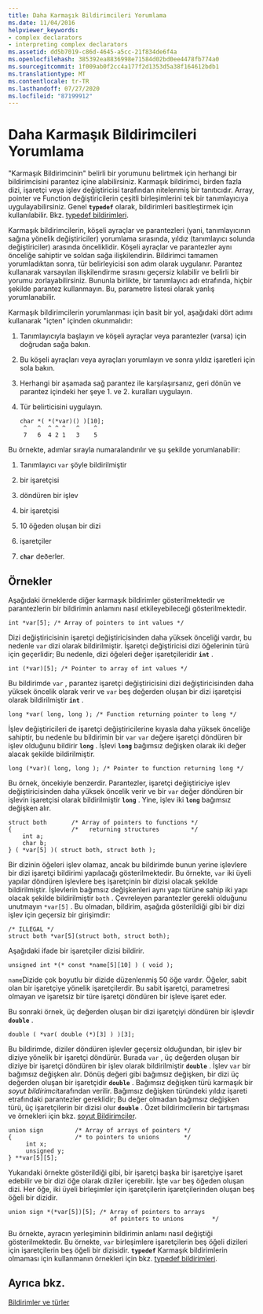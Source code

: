 ```yaml
---
title: Daha Karmaşık Bildirimcileri Yorumlama
ms.date: 11/04/2016
helpviewer_keywords:
- complex declarators
- interpreting complex declarators
ms.assetid: dd5b7019-c86d-4645-a5cc-21f834de6f4a
ms.openlocfilehash: 385392ea8836998e71584d02bd0ee4478fb774a0
ms.sourcegitcommit: 1f009ab0f2cc4a177f2d1353d5a38f164612bdb1
ms.translationtype: MT
ms.contentlocale: tr-TR
ms.lasthandoff: 07/27/2020
ms.locfileid: "87199912"
---
```

# <a name="interpreting-more-complex-declarators"></a>Daha Karmaşık Bildirimcileri Yorumlama

"Karmaşık Bildirimcinin" belirli bir yorumunu belirtmek için herhangi bir bildirimcisini parantez içine alabilirsiniz. Karmaşık bildirimci, birden fazla dizi, işaretçi veya işlev değiştiricisi tarafından nitelenmiş bir tanıtıcıdır. Array, pointer ve Function değiştiricilerin çeşitli birleşimlerini tek bir tanımlayıcıya uygulayabilirsiniz. Genel **`typedef`** olarak, bildirimleri basitleştirmek için kullanılabilir. Bkz. [typedef bildirimleri](../c-language/typedef-declarations.md).

Karmaşık bildirimcilerin, köşeli ayraçlar ve parantezleri (yani, tanımlayıcının sağına yönelik değiştiriciler) yorumlama sırasında, yıldız (tanımlayıcı solunda değiştiriciler) arasında önceliklidir. Köşeli ayraçlar ve parantezler aynı önceliğe sahiptir ve soldan sağa ilişkilendirin. Bildirimci tamamen yorumladıktan sonra, tür belirleyicisi son adım olarak uygulanır. Parantez kullanarak varsayılan ilişkilendirme sırasını geçersiz kılabilir ve belirli bir yorumu zorlayabilirsiniz. Bununla birlikte, bir tanımlayıcı adı etrafında, hiçbir şekilde parantez kullanmayın. Bu, parametre listesi olarak yanlış yorumlanabilir.

Karmaşık bildirimcilerin yorumlanması için basit bir yol, aşağıdaki dört adımı kullanarak "içten" içinden okunmalıdır:

1. Tanımlayıcıyla başlayın ve köşeli ayraçlar veya parantezler (varsa) için doğrudan sağa bakın.

1. Bu köşeli ayraçları veya ayraçları yorumlayın ve sonra yıldız işaretleri için sola bakın.

1. Herhangi bir aşamada sağ parantez ile karşılaşırsanız, geri dönün ve parantez içindeki her şeye 1. ve 2. kuralları uygulayın.

1. Tür belirticisini uygulayın.

    ```
    char *( *(*var)() )[10];
     ^   ^  ^ ^ ^   ^    ^
     7   6  4 2 1   3    5
    ```

Bu örnekte, adımlar sırayla numaralandırılır ve şu şekilde yorumlanabilir:

1. Tanımlayıcı `var` şöyle bildirilmiştir

1. bir işaretçisi

1. döndüren bir işlev

1. bir işaretçisi

1. 10 öğeden oluşan bir dizi

1. işaretçiler

1. **`char`** deðerler.

## <a name="examples"></a>Örnekler

Aşağıdaki örneklerde diğer karmaşık bildirimler gösterilmektedir ve parantezlerin bir bildirimin anlamını nasıl etkileyebileceği gösterilmektedir.

```
int *var[5]; /* Array of pointers to int values */
```

Dizi değiştiricisinin işaretçi değiştiricisinden daha yüksek önceliği vardır, bu nedenle `var` dizi olarak bildirilmiştir. İşaretçi değiştiricisi dizi öğelerinin türü için geçerlidir; Bu nedenle, dizi öğeleri değer işaretçileridir **`int`** .

```
int (*var)[5]; /* Pointer to array of int values */
```

Bu bildirimde `var` , parantez işaretçi değiştiricisini dizi değiştiricisinden daha yüksek öncelik olarak verir ve `var` beş değerden oluşan bir dizi işaretçisi olarak bildirilmiştir **`int`** .

```
long *var( long, long ); /* Function returning pointer to long */
```

İşlev değiştiricileri de işaretçi değiştiricilerine kıyasla daha yüksek önceliğe sahiptir, bu nedenle bu bildirimin bir `var` `var` değere işaretçi döndüren bir işlev olduğunu bildirir **`long`** . İşlevi **`long`** bağımsız değişken olarak iki değer alacak şekilde bildirilmiştir.

```
long (*var)( long, long ); /* Pointer to function returning long */
```

Bu örnek, öncekiyle benzerdir. Parantezler, işaretçi değiştiriciye işlev değiştiricisinden daha yüksek öncelik verir ve bir `var` değer döndüren bir işlevin işaretçisi olarak bildirilmiştir **`long`** . Yine, işlev iki **`long`** bağımsız değişken alır.

```
struct both       /* Array of pointers to functions */
{                 /*   returning structures         */
    int a;
    char b;
} ( *var[5] )( struct both, struct both );
```

Bir dizinin öğeleri işlev olamaz, ancak bu bildirimde bunun yerine işlevlere bir dizi işaretçi bildirimi yapılacağı gösterilmektedir. Bu örnekte, `var` iki üyeli yapılar döndüren işlevlere beş işaretçinin bir dizisi olacak şekilde bildirilmiştir. İşlevlerin bağımsız değişkenleri aynı yapı türüne sahip iki yapı olacak şekilde bildirilmiştir `both` . Çevreleyen parantezler gerekli olduğunu unutmayın `*var[5]` . Bu olmadan, bildirim, aşağıda gösterildiği gibi bir dizi işlev için geçersiz bir girişimdir:

```
/* ILLEGAL */
struct both *var[5](struct both, struct both);
```

Aşağıdaki ifade bir işaretçiler dizisi bildirir.

```
unsigned int *(* const *name[5][10] ) ( void );
```

`name`Dizide çok boyutlu bir dizide düzenlenmiş 50 öğe vardır. Öğeler, sabit olan bir işaretçiye yönelik işaretçilerdir. Bu sabit işaretçi, parametresi olmayan ve işaretsiz bir türe işaretçi döndüren bir işleve işaret eder.

Bu sonraki örnek, üç değerden oluşan bir dizi işaretçiyi döndüren bir işlevdir **`double`** .

```
double ( *var( double (*)[3] ) )[3];
```

Bu bildirimde, diziler döndüren işlevler geçersiz olduğundan, bir işlev bir diziye yönelik bir işaretçi döndürür. Burada `var` , üç değerden oluşan bir diziye bir işaretçi döndüren bir işlev olarak bildirilmiştir **`double`** . İşlev `var` bir bağımsız değişken alır. Dönüş değeri gibi bağımsız değişken, bir dizi üç değerden oluşan bir işaretçidir **`double`** . Bağımsız değişken türü karmaşık bir *soyut bildirimci*tarafından verilir. Bağımsız değişken türündeki yıldız işareti etrafındaki parantezler gereklidir; Bu değer olmadan bağımsız değişken türü, üç işaretçilerin bir dizisi olur **`double`** . Özet bildirimcilerin bir tartışması ve örnekleri için bkz. [soyut Bildirimciler](../c-language/c-abstract-declarators.md).

```
union sign         /* Array of arrays of pointers */
{                  /* to pointers to unions       */
     int x;
     unsigned y;
} **var[5][5];
```

Yukarıdaki örnekte gösterildiği gibi, bir işaretçi başka bir işaretçiye işaret edebilir ve bir dizi öğe olarak diziler içerebilir. İşte `var` beş öğeden oluşan dizi. Her öğe, iki üyeli birleşimler için işaretçilerin işaretçilerinden oluşan beş öğeli bir dizidir.

```
union sign *(*var[5])[5]; /* Array of pointers to arrays
                             of pointers to unions        */
```

Bu örnekte, ayracın yerleşiminin bildirimin anlamı nasıl değiştiği gösterilmektedir. Bu örnekte, `var` birleşimlere işaretçilerin beş öğeli dizileri için işaretçilerin beş öğeli bir dizisidir. **`typedef`** Karmaşık bildirimlerin olmaması için kullanmanın örnekleri için bkz. [typedef bildirimleri](../c-language/typedef-declarations.md).

## <a name="see-also"></a>Ayrıca bkz.

[Bildirimler ve türler](../c-language/declarations-and-types.md)
